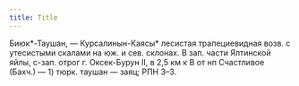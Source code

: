 ```yaml
---
title: Title
---
```


Биюк*-Таушан, — Курсалинын-Каясы* лесистая трапециевидная возв. с утесистыми
скалами на юж. и сев. склонах. В зап. части Ялтинской яйлы, с-зап. отрог г.
Оксек-Бурун II, в 2,5 км к В от нп Счастливое (Бахч.) — 1) тюрк. таушан — заяц;
РПН З–3.
